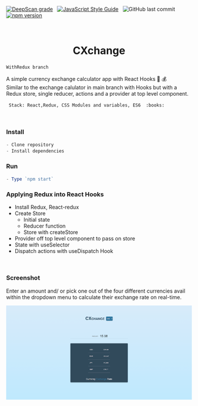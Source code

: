 [![DeepScan grade](https://deepscan.io/api/teams/16862/projects/20244/branches/547713/badge/grade.svg)](https://deepscan.io/dashboard#view=project&tid=16862&pid=20244&bid=547713) &nbsp; [![JavaScript Style Guide](https://img.shields.io/badge/code_style-standard-brightgreen.svg)](https:/github.com/stefan22/cxchange.git) &nbsp; ![GitHub last commit](https://img.shields.io/github/last-commit/stefan22/cxchange?color=red&style=flat-square) &nbsp; [![npm version](https://badge.fury.io/js/react.svg)](https://badge.fury.io/js/react)


<br />

<h1 align="center">CXchange</h1> 

```js
WithRedux branch 
```

A simple currency exchange calculator app with React Hooks 🤑  💰     
Similar to the exchange calulator in main branch with Hooks but with a Redux store, single reducer, actions and a provider at top level component.

```bash
 Stack: React,Redux, CSS Modules and variables, ES6  :books:
```


<br />

<h3>Install</h3>

```js
- Clone repository
- Install dependencies
```


<h3>Run</h3>

```js
- Type `npm start`
```

<h3>Applying Redux into React Hooks</h3>

- Install Redux, React-redux
- Create Store
  - Initial state
  - Reducer function
  - Store with createStore
- Provider off top level component to pass on store
- State with useSelector
- Dispatch actions with useDispatch Hook


<br />


<h3>Screenshot</h3>

Enter an amount and/ or pick one out of the four different currencies avail within the dropdown menu to 
calculate their exchange rate on real-time.

![Currency Exchanger](src/assets/cxchange-p1.png)
